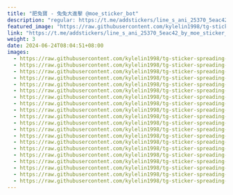 ```yaml
---
title: "肥兔寶 - 兔兔大進擊 @moe_sticker_bot"
description: "regular: https://t.me/addstickers/line_s_ani_25370_5eac42_by_moe_sticker_bot"
featured_image: "https://raw.githubusercontent.com/kylelin1998/tg-sticker-spreading-worldwide-images/main/img/7596c17f-7474-4e8e-9bdf-448722ef4d43.jpg"
link: "https://t.me/addstickers/line_s_ani_25370_5eac42_by_moe_sticker_bot"
weight: 3
date: 2024-06-24T08:04:51+08:00
images:
  - https://raw.githubusercontent.com/kylelin1998/tg-sticker-spreading-worldwide-images/main/img/7596c17f-7474-4e8e-9bdf-448722ef4d43.jpg
  - https://raw.githubusercontent.com/kylelin1998/tg-sticker-spreading-worldwide-images/main/img/b46e342d-4967-4812-8dad-8f5fd223e4e8.jpg
  - https://raw.githubusercontent.com/kylelin1998/tg-sticker-spreading-worldwide-images/main/img/1a980c91-b16b-499a-8fb0-e6b519adc338.jpg
  - https://raw.githubusercontent.com/kylelin1998/tg-sticker-spreading-worldwide-images/main/img/3ed584d8-6727-462f-9f29-dc5bdec9c188.jpg
  - https://raw.githubusercontent.com/kylelin1998/tg-sticker-spreading-worldwide-images/main/img/4cd2d8ca-0c89-47f3-a59f-48baa3e1a681.jpg
  - https://raw.githubusercontent.com/kylelin1998/tg-sticker-spreading-worldwide-images/main/img/57603558-7fad-4ec0-b4ea-8dffa64d3651.jpg
  - https://raw.githubusercontent.com/kylelin1998/tg-sticker-spreading-worldwide-images/main/img/423aab9f-cb9b-4366-9862-babb8b2898c7.jpg
  - https://raw.githubusercontent.com/kylelin1998/tg-sticker-spreading-worldwide-images/main/img/9074c6d6-aa19-4f63-ac02-ed46d69945e1.jpg
  - https://raw.githubusercontent.com/kylelin1998/tg-sticker-spreading-worldwide-images/main/img/a9a545e3-40ef-4ecc-9e44-860e09f1f40b.jpg
  - https://raw.githubusercontent.com/kylelin1998/tg-sticker-spreading-worldwide-images/main/img/e807407b-7c59-4206-addf-cd76ed1b74d2.jpg
  - https://raw.githubusercontent.com/kylelin1998/tg-sticker-spreading-worldwide-images/main/img/717ec4dc-b2de-4e89-b375-27723b640fbc.jpg
  - https://raw.githubusercontent.com/kylelin1998/tg-sticker-spreading-worldwide-images/main/img/b2a1a8bf-17e3-4e02-b286-b5e19bc7eb42.jpg
  - https://raw.githubusercontent.com/kylelin1998/tg-sticker-spreading-worldwide-images/main/img/c3d465a8-aa1b-468b-80ba-f949e5cc9d7d.jpg
  - https://raw.githubusercontent.com/kylelin1998/tg-sticker-spreading-worldwide-images/main/img/46149d3b-b3bb-437a-b02d-5f7991244bc5.jpg
  - https://raw.githubusercontent.com/kylelin1998/tg-sticker-spreading-worldwide-images/main/img/c04c347e-0798-4113-b0df-e4948598c552.jpg
  - https://raw.githubusercontent.com/kylelin1998/tg-sticker-spreading-worldwide-images/main/img/e16e5427-1bfc-4414-b50b-59b0c271ad2a.jpg
  - https://raw.githubusercontent.com/kylelin1998/tg-sticker-spreading-worldwide-images/main/img/a8d44828-02c1-454a-ac20-29767c39331a.jpg
  - https://raw.githubusercontent.com/kylelin1998/tg-sticker-spreading-worldwide-images/main/img/0e200e39-7d2a-43c2-a3eb-26e64be701b4.jpg
  - https://raw.githubusercontent.com/kylelin1998/tg-sticker-spreading-worldwide-images/main/img/f528a895-21e4-4a75-94b8-769a0141324d.jpg
  - https://raw.githubusercontent.com/kylelin1998/tg-sticker-spreading-worldwide-images/main/img/13671957-f642-4656-ad9f-b35c433c5aae.jpg
---
```

